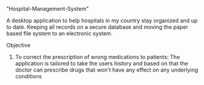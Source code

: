 "Hospital-Management-System" 

A desktop application to help hospitals in my 
country stay organized and up to date. 
Keeping all records on a secure database and moving the paper based file system to an electronic system.

Objective
1. To correct the prescription of wrong medications to patients:
      The application is tailored to take the users history and based on that the doctor can prescribe drugs that won't have any effect on any underlying conditions
 
